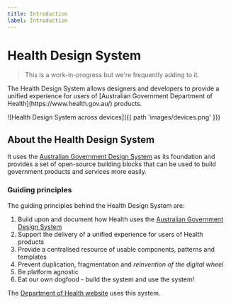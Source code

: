 ```yaml
---
title: Introduction
label: Introduction
---
```

# Health Design System

> This is a work-in-progress but we're frequently adding to it.

<p class="highlight">The Health Design System allows designers and developers to provide a unified experience for users of [Australian Government Department of Health](https://www.health.gov.au/) products.</p>

![Health Design System across devices]({{ path 'images/devices.png' }})

## About the Health Design System

It uses the [Australian Government Design System](https://designsystem.gov.au/) as its foundation and provides a set of open-source building blocks that can be used to build government products and services more easily.

### Guiding principles
The guiding principles behind the Health Design System are:

  1. Build upon and document how Health uses the [Australian Government Design System](https://designsystem.gov.au/)
  2. Support the delivery of a unified experience for users of Health products
  3. Provide a centralised resource of usable components, patterns and templates
  4. Prevent duplication, fragmentation and *reinvention of the digital wheel*
  5. Be platform agnostic
  6. Eat our own dogfood - build the system and use the system!

The [Department of Health website](https://www.health.gov.au/) uses this system.


